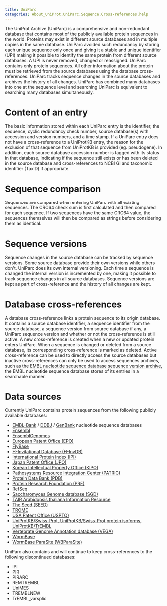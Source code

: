 ```yaml
---
title: UniParc
categories: About_UniProt,UniParc,Sequence,Cross-references,help
---
```


The UniProt Archive (UniParc) is a comprehensive and non-redundant database that contains most of the publicly available protein sequences in the world. Proteins may exist in different source databases and in multiple copies in the same database. UniParc avoided such redundancy by storing each unique sequence only once and giving it a stable and unique identifier (UPI) making it possible to identify the same protein from different source databases. A UPI is never removed, changed or reassigned. UniParc contains only protein sequences. All other information about the protein must be retrieved from the source databases using the database cross-references. UniParc tracks sequence changes in the source databases and archives the history of all changes. UniParc has combined many databases into one at the sequence level and searching UniParc is equivalent to searching many databases simultaneously.

# Content of an entry

The basic information stored within each UniParc entry is the identifier, the sequence, cyclic redundancy check number, source database(s) with accession and version numbers, and a time stamp. If a UniParc entry does not have a cross-reference to a UniProtKB entry, the reason for the exclusion of that sequence from UniProtKB is provided (eg. pseudogene). In addition, each source database accession number is tagged with its status in that database, indicating if the sequence still exists or has been deleted in the source database and cross-references to NCBI GI and taxonomic identifier (TaxID) if appropriate.

# Sequence comparison

Sequences are compared when entering UniParc with all existing sequences. The CRC64 check sum is first calculated and then compared for each sequence. If two sequences have the same CRC64 value, the sequences themselves will then be compared as strings before considering them as identical.

# Sequence versions

Sequence changes in the source database can be tracked by sequence versions. Some source database provide their own versions while others don't. UniParc does its own internal versioning. Each time a sequence is changed the internal version is incremented by one, making it possible to track sequence changes in all source databases. Sequence versions are kept as part of cross-reference and the history of all changes are kept.

# Database cross-references

A database cross-reference links a protein sequence to its origin database. It contains a source database identifier, a sequence identifier from the source database, a sequence version from source database if any, a UniParc sequence version and whether or not the cross-reference is still active. A new cross-reference is created when a new or updated protein enters UniParc. When a sequence is changed or deleted from a source database, its corresponding cross-reference is marked as deleted. Active cross-reference can be used to directly access the source databases but inactive cross-references can only be used to access sequences archives, such as the [EMBL nucleotide sequence database sequence version archive](https://www.ebi.ac.uk/cgi-bin/sva/sva.pl), the EMBL nucleotide sequence database stores of its entries in a searchable manner.

# Data sources

Currently UniParc contains protein sequences from the following publicly available databases:

-   [EMBL-Bank](https://www.ebi.ac.uk/embl/) / [DDBJ](http://www.ddbj.nig.ac.jp/) / [GenBank](http://www.ncbi.nlm.nih.gov/Genbank/) nucleotide sequence databases
-   [Ensembl](http://www.ensembl.org/)
-   [EnsemblGenomes](http://www.ensemblgenomes.org/)
-   [European Patent Office (EPO)](http://www.european-patent-office.org/)
-   [FlyBase](http://flybase.bio.indiana.edu/)
-   [H-Invitational Database (H-InvDB)](http://www.h-invitational.jp/)
-   [International Protein Index (IPI)](https://www.ebi.ac.uk/IPI/)
-   [Japan Patent Office (JPO)](http://www.jpo.go.jp/)
-   [Korean Intellectual Property Office (KIPO)](http://www.kipo.go.kr/)
-   [Pathosystems Resource Integration Center (PATRIC)](http://patricbrc.org/)
-   [Protein Data Bank (PDB)](http://www.pdb.org/)
-   [Protein Research Foundation (PRF)](http://www.prf.or.jp/index-e.html)
-   [RefSeq](http://www.ncbi.nlm.nih.gov/RefSeq/)
-   [Saccharomyces Genome database (SGD)](http://www.yeastgenome.org/)
-   [TAIR Arabidopsis thaliana Information Resource](http://www.arabidopsis.org/)
-   [The Seed (SEED)](http://theseed.org/)
-   [TROME](ftp://ftp.isrec.isb-sib.ch/pub/databases/trome)
-   [USA Patent Office (USPTO)](http://www.uspto.gov/)
-   [UniProtKB/Swiss-Prot, UniProtKB/Swiss-Prot protein isoforms, UniProtKB/TrEMBL](https://www.uniprot.org/uniprot)
-   [Vertebrate Genome Annotation database (VEGA)](http://vega.sanger.ac.uk/)
-   [WormBase](http://www.wormbase.org/)
-   [WormBase ParaSite (WBParaSite)](http://parasite.wormbase.org/)

UniParc also contains and will continue to keep cross-references to the following discontinued databases:

-   IPI
-   PIR
-   PIRARC
-   REMTREMBL
-   UniMES
-   TREMBLNEW
-   TrEMBL\_varsplic
